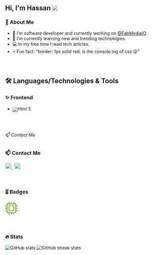 ## Hi, I'm Hassan <img src="https://github.com/TheDudeThatCode/TheDudeThatCode/raw/master/Assets/Hi.gif"  height="30" />

### 🚀 About Me

- 🔭 I’m software developer and currently working on [@FabMediaIO](https://github.com/FabMediaIO "@FabMediaIO").
- 🌱 I’m currently learning new and trending technologies.
- 💻 In my free time I read tech articles.
- ⚡ Fun fact: "border: 1px solid red; is the console.log of css 😜"

#### &nbsp;

## 🛠️ Languages/Technologies & Tools

### ✨ Frontend

- <img src="https://cdn.jsdelivr.net/gh/devicons/devicon/icons/html5/html5-original-wordmark.svg" style="transform: translateY(5px);" height="25" />Html 5


#### &nbsp;

<h2><h6>📫 Contact Me</h6></h2>

### 📫 Contact Me

<a href='https://twitter.com/hassankhan_wise' target="_blank" style="margin-right:5px;">
  <img src="https://cdn.jsdelivr.net/gh/devicons/devicon/icons/twitter/twitter-original.svg" width='20' height='20' />
</a>
<a href='https://www.linkedin.com/in/hassankhan-wise' target="_blank" style="margin-right:5px;">
  <img src="https://cdn.jsdelivr.net/gh/devicons/devicon/icons/linkedin/linkedin-original.svg" width='20' height='20' />          
</a>



#### &nbsp;

### 🎖️ Badges

<a href='https://docs.github.com/en/developers'>
  <img src='https://raw.githubusercontent.com/acervenky/animated-github-badges/master/assets/devbadge.gif' width='40' height='40'>
</a>

#### &nbsp;

### 🔥 Stats
![GitHub stats](https://github-readme-stats.vercel.app/api?username=hassankhan-wise&show_icons=true)  ![GitHub streak stats](https://github-readme-streak-stats.herokuapp.com/?user=hassankhan-wise)
